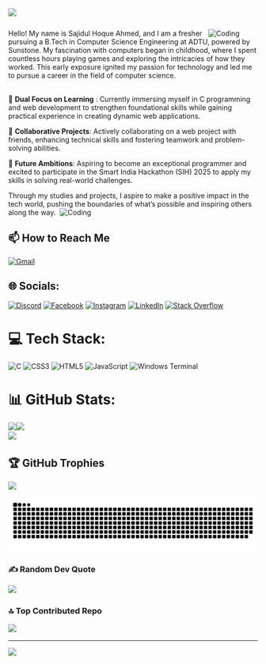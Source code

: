 <h1 aling="center">
   <a href="https://git.io/typing-svg">
     <img src="https://readme-typing-svg.demolab.com/?font-righteos&size-35&center-true&vCenter-true&width-900&height-70&duration-4000&lines=👋+Welcome+to+my+GitHub+profile!;Here,+you'll+find+my+projects+and...;contributions+in+your+areas+of;expertise...;I+love+collaborating+and+sharing...;knowledge...+so;feel+free+to+explore+and;reach+out+if+you’d+like+to+connect!;">
   </a>
</h1>

<img align="right" alt="Coding" width="100" src="https://cdn3.emoji.gg/emojis/1463-wave.gif">


Hello! My name is Sajidul Hoque Ahmed, and I am a fresher pursuing a B.Tech in Computer Science Engineering at ADTU, powered by Sunstone. My fascination with computers began in childhood, where I spent countless hours playing games and exploring the intricacies of how they worked. This early exposure ignited my passion for technology and led me to pursue a career in the field of computer science.<br><br>

📖 **Dual Focus on Learning** : Currently immersing myself in C programming and web development to strengthen foundational skills while gaining practical experience in creating dynamic web applications.

🤖 **Collaborative Projects**: Actively collaborating on a web project with friends, enhancing technical skills and fostering teamwork and problem-solving abilities.

🚀 **Future Ambitions**: Aspiring to become an exceptional programmer and excited to participate in the Smart India Hackathon (SIH) 2025 to apply my skills in solving real-world challenges.

Through my studies and projects, I aspire to make a positive impact in the tech world, pushing the boundaries of what’s possible and inspiring others along the way.
<img align="right" alt="Coding" width="400" src="https://i.pinimg.com/originals/06/60/ef/0660efe82fa3da42ed56eef013171835.gif">

## 📫 How to Reach Me
[![Gmail](https://img.shields.io/badge/Gmail-D14836?style=for-the-badge&logo=gmail&logoColor=white)](mailto:worksajidul@gmail.com)

## 🌐 Socials:
[![Discord](https://img.shields.io/badge/Discord-%237289DA.svg?logo=discord&logoColor=white)](https://discord.gg/https://discord.gg/8kGabWKpMB) 
[![Facebook](https://img.shields.io/badge/Facebook-%231877F2.svg?logo=Facebook&logoColor=white)](https://facebook.com/https://www.facebook.com/aalpha.sabji/) 
[![Instagram](https://img.shields.io/badge/Instagram-%23E4405F.svg?logo=Instagram&logoColor=white)](https://instagram.com/iamnotsaji) 
[![LinkedIn](https://img.shields.io/badge/LinkedIn-%230077B5.svg?logo=linkedin&logoColor=white)](https://linkedin.com/in/https://www.linkedin.com/in/sajidul-ahmed-b5177a312/) 
[![Stack Overflow](https://img.shields.io/badge/-Stackoverflow-FE7A16?logo=stack-overflow&logoColor=white)](https://stackoverflow.com/users/https://stackoverflow.com/users/27623176/zlmaoooo) 

# 💻 Tech Stack:
![C](https://img.shields.io/badge/c-%2300599C.svg?style=flat-square&logo=c&logoColor=white) ![CSS3](https://img.shields.io/badge/css3-%231572B6.svg?style=flat-square&logo=css3&logoColor=white) ![HTML5](https://img.shields.io/badge/html5-%23E34F26.svg?style=flat-square&logo=html5&logoColor=white) ![JavaScript](https://img.shields.io/badge/javascript-%23323330.svg?style=flat-square&logo=javascript&logoColor=%23F7DF1E) ![Windows Terminal](https://img.shields.io/badge/Windows%20Terminal-%234D4D4D.svg?style=flat-square&logo=windows-terminal&logoColor=white)
# 📊 GitHub Stats:
![](https://github-readme-stats.vercel.app/api?username=ZLmaoooo&theme=dark&hide_border=false&include_all_commits=false&count_private=false)![](https://github-readme-streak-stats.herokuapp.com/?user=ZLmaoooo&theme=dark&hide_border=false)<br/>
![](https://github-readme-stats.vercel.app/api/top-langs/?username=ZLmaoooo&theme=dark&hide_border=false&include_all_commits=false&count_private=false&layout=compact)

## 🏆 GitHub Trophies
![](https://github-profile-trophy.vercel.app/?username=ZLmaoooo&theme=radical&no-frame=false&no-bg=true&margin-w=4)

<img align="center" alt="Coding" width="900" src="https://raw.githubusercontent.com/Platane/snk/d6079847772696821d1339819f7518582eb1f9cc/github-contribution-grid-snake.svg">

### ✍️ Random Dev Quote
![](https://quotes-github-readme.vercel.app/api?type=horizontal&theme=radical)

### 🔝 Top Contributed Repo
![](https://github-contributor-stats.vercel.app/api?username=ZLmaoooo&limit=5&theme=dark&combine_all_yearly_contributions=true)
<hr>

[![](https://visitcount.itsvg.in/api?id=ZLmaoooo&icon=0&color=3)](https://visitcount.itsvg.in)



<!-- Proudly created with GPRM ( https://gprm.itsvg.in ) -->
